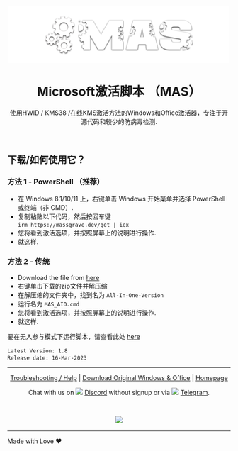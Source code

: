 <p align="center"><img src="https://github.com/KomashiFX/KomashiFX/blob/main/ReadMeSaves/1689385067225.png?raw=true" width="500">
<br>

</p>
<h1 align="center">Microsoft激活脚本 （MAS）</h1>

<p align="center">使用HWID / KMS38 /在线KMS激活方法的Windows和Office激活器，专注于开源代码和较少的防病毒检测.</p><br>

## 下载/如何使用它？

### 方法 1 - PowerShell （推荐）

-   在 Windows 8.1/10/11 上，右键单击 Windows 开始菜单并选择 PowerShell 或终端（非 CMD）.
-   复制粘贴以下代码，然后按回车键\
    `irm https://massgrave.dev/get | iex`
-   您将看到激活选项，并按照屏幕上的说明进行操作.
-   就这样.

### 方法 2 - 传统

-   Download the file from [here](https://github.com/massgravel/Microsoft-Activation-Scripts/archive/refs/heads/master.zip)
-   右键单击下载的zip文件并解压缩
-   在解压缩的文件夹中，找到名为 `All-In-One-Version`
-   运行名为 `MAS_AIO.cmd`
-   您将看到激活选项，并按照屏幕上的说明进行操作.
-   就这样.

要在无人参与模式下运行脚本，请查看此处 [here](https://massgrave.dev/command_line_switches.html)

```
Latest Version: 1.8
Release date: 16-Mar-2023
```
<hr>

<p align="center"><a href="https://massgrave.dev/troubleshoot.html">Troubleshooting / Help</a> |
<a href="https://massgrave.dev/genuine-installation-media.html">Download Original Windows & Office</a> |
<a href="https://massgrave.dev">Homepage</a></p>

<p align="center">Chat with us on <img src="https://api.iconify.design/mdi:discord.svg?color=%233a54cd"> <a href="https://discord.gg/gjJEfq7ux8" target="_blank">Discord</a> without signup or via <img src="https://api.iconify.design/logos:telegram.svg?color=%233a54cd"> <a href="https://t.me/Microsoft_Activation_Scripts" target="_blank">Telegram</a>.</p>
</br>

<p align="center"><a href="https://twitter.com/massgravel"><img src="https://img.shields.io/twitter/follow/massgravel"></a></p>

---

Made with Love ❤️


